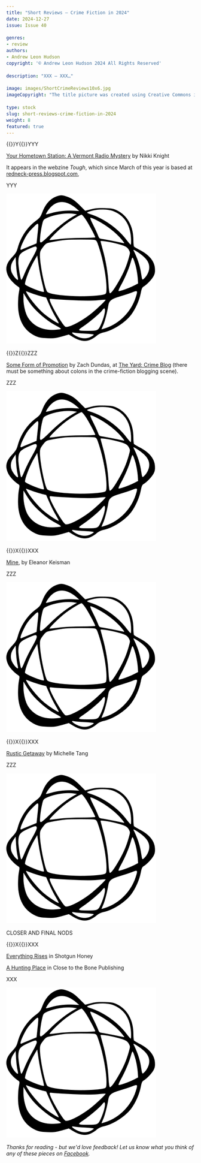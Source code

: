 ```yaml
---
title: "Short Reviews – Crime Fiction in 2024"
date: 2024-12-27
issue: Issue 40

genres:
- review
authors:
- Andrew Leon Hudson
copyright: '© Andrew Leon Hudson 2024 All Rights Reserved'

description: "XXX – XXX…"

image: images/ShortCrimeReviews10x6.jpg
imageCopyright: "The title picture was created using Creative Commons images – many thanks to [Darcy Lawrey](https://www.pexels.com/photo/photo-of-books-1117153/) and [Luis Quintero](https://www.pexels.com/photo/black-book-2294881/)."

type: stock
slug: short-reviews-crime-fiction-in-2024
weight: 8
featured: true
---
```


{{<glyph>}}Y{{</glyph>}}YYY

[Your Hometown Station: A Vermont Radio Mystery](https://redneck-press.blogspot.com/2024/10/your-hometown-station-vermont-radio.html) by Nikki Knight

It appears in the webzine *Tough*, which since March of this year is based at [redneck-press.blogspot.com](https://redneck-press.blogspot.com/), 

YYY

![Orbit-sml ><](images/Orbit.svg)

{{<glyph>}}Z{{</glyph>}}ZZZ

[Some Form of Promotion](https://theyardcrimeblog.com/2024/11/29/some-form-of-promotion-crime-fiction/) by Zach Dundas, at [The Yard: Crime Blog](https://theyardcrimeblog.com/) (there must be something about colons in the crime-fiction blogging scene).

ZZZ

![Orbit-sml ><](images/Orbit.svg)

{{<glyph>}}X{{</glyph>}}XXX

[Mine](http://www.toughcrime.com/2024/04/mine-fiction-by-eleanor-keisman.html), by Eleanor Keisman



ZZZ

![Orbit-sml ><](images/Orbit.svg)

{{<glyph>}}X{{</glyph>}}XXX

[Rustic Getaway](https://shotgunhoney.com/fiction/rustic-getaway-by-michelle-tang/) by Michelle Tang

ZZZ

![Orbit-sml ><](images/Orbit.svg)

CLOSER AND FINAL NODS

{{<glyph>}}X{{</glyph>}}XXX

[Everything Rises](https://shotgunhoney.com/fiction/everything-rises-by-jamey-gallagher/) in Shotgun Honey

[A Hunting Place](https://www.close2thebone.co.uk/wp/a-hunting-place-2/) in Close to the Bone Publishing



XXX

![Orbit-lrg](images/Orbit.svg)

*Thanks for reading - but we'd love feedback! Let us know what you think of any of these pieces on [Facebook](https://www.facebook.com/MythaxisMagazine/posts/1188620846604233).*
